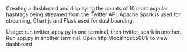 Creating a dashboard and displaying the counts of 10 most popular hashtags being streamed from the Twitter API.
Apache Spark is used for streaming, Chart.js and Flask used for dashboarding. 

Usage: run twitter_appy.py in one terminal, then twitter_spark in another. Run app.py in another terminal. Open http://localhost:5001/ to view dashboard
